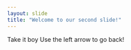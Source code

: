 ```yaml
---
layout: slide
title: "Welcome to our second slide!"
---
```

Take it boy
Use the left arrow to go back!